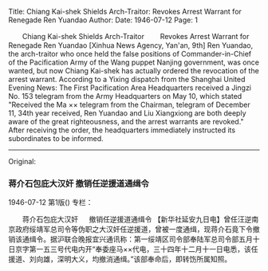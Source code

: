 Title: Chiang Kai-shek Shields Arch-Traitor: Revokes Arrest Warrant for Renegade Ren Yuandao
Author:
Date: 1946-07-12
Page: 1

　　Chiang Kai-shek Shields Arch-Traitor
　　Revokes Arrest Warrant for Renegade Ren Yuandao
    [Xinhua News Agency, Yan'an, 9th] Ren Yuandao, the arch-traitor who once held the false positions of Commander-in-Chief of the Pacification Army of the Wang puppet Nanjing government, was once wanted, but now Chiang Kai-shek has actually ordered the revocation of the arrest warrant. According to a Yixing dispatch from the Shanghai United Evening News: The First Pacification Area Headquarters received a Jingzi No. 153 telegram from the Army Headquarters on May 10, which stated "Received the Ma ×× telegram from the Chairman, telegram of December 11, 34th year received, Ren Yuandao and Liu Xiangxiong are both deeply aware of the great righteousness, and the arrest warrants are revoked." After receiving the order, the headquarters immediately instructed its subordinates to be informed.



<hr /> 

Original: 


### 蒋介石包庇大汉奸  撤销任逆援道通缉令

1946-07-12
第1版()
专栏：

　　蒋介石包庇大汉奸
　  撤销任逆援道通缉令
    【新华社延安九日电】曾任汪逆南京政府绥靖军总司令等伪职之大汉奸任逆援道，曾被一度通缉，现蒋介石竟下令撤销该通缉令。据沪联合晚报宜兴通讯称：第一绥靖区司令部奉陆军总司令部五月十日京字第一五三号代电内开“奉委座马××代电，三十四年十二月十一日电悉，该任援道、刘向雄，深明大义，均撤消通缉。”该部奉命后，即转饬所属知照。
